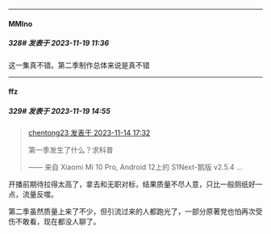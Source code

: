 
*****

####  MMIno  
##### 328#       发表于 2023-11-19 11:36

这一集真不错。第二季制作总体来说是真不错


*****

####  ffz  
##### 329#       发表于 2023-11-19 14:55

<blockquote><a href="httphttps://bbs.saraba1st.com/2b/forum.php?mod=redirect&amp;goto=findpost&amp;pid=63040653&amp;ptid=1999533" target="_blank">chentong23 发表于 2023-11-14 17:32</a>

第一季发生了什么？求科普

—— 来自 Xiaomi Mi 10 Pro, Android 12上的 S1Next-鹅版 v2.5.4 ...</blockquote>
开播前期待拉得太高了，拿去和无职对标，结果质量不尽人意，只比一般厕纸好一点，流量反噬。

第二季虽然质量上来了不少，但引流过来的人都跑光了，一部分原著党也怕再次受伤不敢看，现在都没人聊了。

